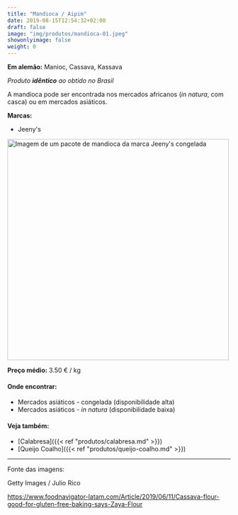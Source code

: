 ```yaml
---
title: "Mandioca / Aipim"
date: 2019-08-15T12:54:32+02:00
draft: false
image: "img/produtos/mandioca-01.jpeg"
showonlyimage: false
weight: 0
---
```


<!--more-->

**Em alemão:** Manioc, Cassava, Kassava

_Produto **idêntico** ao obtido no Brasil_

A mandioca pode ser encontrada nos mercados africanos (_in natura_, com casca) ou 
em mercados asiáticos.

**Marcas:**

- Jeeny's

<img src="../../img/produtos/mandioca-02.jpg" alt="Imagem de um pacote de mandioca da marca Jeeny's congelada" width="500"/>

**Preço médio:** 3.50 € / kg

#### Onde encontrar:

* Mercados asiáticos - congelada (disponibilidade alta)
* Mercados asiáticos - _in natura_ (disponibilidade baixa)

#### Veja também:

- [Calabresa]({{< ref "produtos/calabresa.md" >}})
- [Queijo Coalho]({{< ref "produtos/queijo-coalho.md" >}})

---

Fonte das imagens:

Getty Images / Julio Rico

https://www.foodnavigator-latam.com/Article/2019/06/11/Cassava-flour-good-for-gluten-free-baking-says-Zaya-Flour
